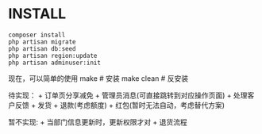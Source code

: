 # INSTALL
```shell
composer install
php artisan migrate
php artisan db:seed
php artisan region:update
php artisan adminuser:init
```
现在，可以简单的使用
	make  # 安装
	make clean  # 反安装

待实现：
	+ 订单页分享减免
	+ 管理员消息(可直接跳转到对应操作页面)
	+ 处理客户反馈
	+ 发货
	+ 退款(考虑额度)
	+ 红包(暂时无法自动，考虑替代方案)

暂不实现:
	+ 当部门信息更新时，更新权限才对
	+ 退货流程
